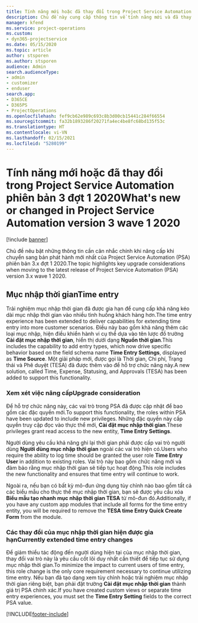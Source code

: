 ```yaml
---
title: Tính năng mới hoặc đã thay đổi trong Project Service Automation phiên bản 3.x đợt 1 2020
description: Chủ đề này cung cấp thông tin về tính năng mới và đã thay đổi trong Project Service Automation phiên bản 3 đợt 1 2020.
manager: kfend
ms.service: project-operations
ms.custom:
- dyn365-projectservice
ms.date: 05/15/2020
ms.topic: article
author: stsporen
ms.author: stsporen
audience: Admin
search.audienceType:
- admin
- customizer
- enduser
search.app:
- D365CE
- D365PS
- ProjectOperations
ms.openlocfilehash: fef9cb62e989c693c8b3d00cb15441c284f66554
ms.sourcegitcommit: fa32b1893286f20271fa4ec4be8fc68bd135f53c
ms.translationtype: HT
ms.contentlocale: vi-VN
ms.lasthandoff: 02/15/2021
ms.locfileid: "5280199"
---
```

# <a name="whats-new-or-changed-in-project-service-automation-version-3-wave-1-2020"></a><span data-ttu-id="c002b-103">Tính năng mới hoặc đã thay đổi trong Project Service Automation phiên bản 3 đợt 1 2020</span><span class="sxs-lookup"><span data-stu-id="c002b-103">What's new or changed in Project Service Automation version 3 wave 1 2020</span></span>

[!include [banner](../includes/psa-now-project-operations.md)]

<span data-ttu-id="c002b-104">Chủ đề nêu bật những thông tin cần cân nhắc chính khi nâng cấp khi chuyển sang bản phát hành mới nhất của Project Service Automation (PSA) phiên bản 3.x đợt 1 2020.</span><span class="sxs-lookup"><span data-stu-id="c002b-104">The topic highlights key upgrade considerations when moving to the latest release of Project Service Automation (PSA) version 3.x wave 1 2020.</span></span>

## <a name="time-entry"></a><span data-ttu-id="c002b-105">Mục nhập thời gian</span><span class="sxs-lookup"><span data-stu-id="c002b-105">Time entry</span></span>
<span data-ttu-id="c002b-106">Trải nghiệm mục nhập thời gian đã được gia hạn để cung cấp khả năng kéo dài mục nhập thời gian vào nhiều tình huống khách hàng hơn.</span><span class="sxs-lookup"><span data-stu-id="c002b-106">The time entry experience has been extended to deliver capabilities for extending time entry into more customer scenarios.</span></span> <span data-ttu-id="c002b-107">Điều này bao gồm khả năng thêm các loại mục nhập, hiện điều khiển hành vi cụ thể dựa vào tên lược đồ trường **Cài đặt mục nhập thời gian**, hiển thị dưới dạng **Nguồn thời gian**.</span><span class="sxs-lookup"><span data-stu-id="c002b-107">This includes the capability to add entry types, which now drive specific behavior based on the field schema name **Time Entry Settings**, displayed as **Time Source**.</span></span> <span data-ttu-id="c002b-108">Một giải pháp mới, được gọi là Thời gian, Chi phí, Trạng thái và Phê duyệt (TESA) đã được thêm vào để hỗ trợ chức năng này.</span><span class="sxs-lookup"><span data-stu-id="c002b-108">A new solution, called Time, Expense, Statusing, and Approvals (TESA) has been added to support this functionality.</span></span>

### <a name="upgrade-consideration"></a><span data-ttu-id="c002b-109">Xem xét việc nâng cấp</span><span class="sxs-lookup"><span data-stu-id="c002b-109">Upgrade consideration</span></span>
<span data-ttu-id="c002b-110">Để hỗ trợ chức năng này, các vai trò trong PSA đã được cập nhật để bao gồm các đặc quyền mới.</span><span class="sxs-lookup"><span data-stu-id="c002b-110">To support this functionality, the roles within PSA have been updated to include new privileges.</span></span> <span data-ttu-id="c002b-111">Những đặc quyền này cấp quyền truy cập đọc vào thực thể mới, **Cài đặt mục nhập thời gian**.</span><span class="sxs-lookup"><span data-stu-id="c002b-111">These privileges grant read access to the new entity, **Time Entry Settings**.</span></span>

<span data-ttu-id="c002b-112">Người dùng yêu cầu khả năng ghi lại thời gian phải được cấp vai trò người dùng **Người dùng mục nhập thời gian** ngoài các vai trò hiện có.</span><span class="sxs-lookup"><span data-stu-id="c002b-112">Users who require the ability to log time should be granted the user role **Time Entry User** in addition to existing roles.</span></span> <span data-ttu-id="c002b-113">Vai trò này bao gồm chức năng mới và đảm bảo rằng mục nhập thời gian sẽ tiếp tục hoạt động.</span><span class="sxs-lookup"><span data-stu-id="c002b-113">This role includes the new functionality and ensures that time entry will continue to work.</span></span>

<span data-ttu-id="c002b-114">Ngoài ra, nếu bạn có bất kỳ mô-đun ứng dụng tùy chỉnh nào bao gồm tất cả các biểu mẫu cho thực thể mục nhập thời gian, bạn sẽ được yêu cầu xóa **Biểu mẫu tạo nhanh mục nhập thời gian TESA** từ mô-đun đó.</span><span class="sxs-lookup"><span data-stu-id="c002b-114">Additionally, if you have any custom app modules that include all forms for the time entry entity, you will be required to remove the **TESA time Entry Quick Create Form** from the module.</span></span>

### <a name="currently-extended-time-entry-changes"></a><span data-ttu-id="c002b-115">Các thay đổi của mục nhập thời gian hiện được gia hạn</span><span class="sxs-lookup"><span data-stu-id="c002b-115">Currently extended time entry changes</span></span>
<span data-ttu-id="c002b-116">Để giảm thiểu tác động đến người dùng hiện tại của mục nhập thời gian, thay đổi vai trò này là yêu cầu cốt lõi duy nhất cần thiết để tiếp tục sử dụng mục nhập thời gian.</span><span class="sxs-lookup"><span data-stu-id="c002b-116">To minimize the impact to current users of time entry, this role change is the only core requirement necessary to continue utilizing time entry.</span></span> <span data-ttu-id="c002b-117">Nếu bạn đã tạo dạng xem tùy chỉnh hoặc trải nghiệm mục nhập thời gian riêng biệt, bạn phải đặt trường **Cài đặt mục nhập thời gian** thành giá trị PSA chính xác.</span><span class="sxs-lookup"><span data-stu-id="c002b-117">If you have created custom views or separate time entry experiences, you must set the **Time Entry Setting** fields to the correct PSA value.</span></span>


[!INCLUDE[footer-include](../includes/footer-banner.md)]